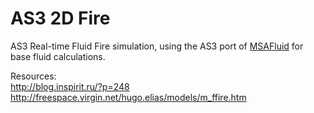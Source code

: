 AS3 2D Fire
===========

AS3 Real-time Fluid Fire simulation, using the AS3 port of [MSAFluid](http://www.memo.tv/ofxmsafluid/) for base fluid calculations.

Resources:  
http://blog.inspirit.ru/?p=248  
http://freespace.virgin.net/hugo.elias/models/m_ffire.htm
